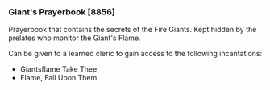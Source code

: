 ### Giant's Prayerbook [8856]

Prayerbook that contains the secrets of the Fire Giants. Kept hidden by the prelates who monitor the Giant's Flame.

Can be given to a learned cleric to gain access to the following incantations:

- Giantsflame Take Thee
- Flame, Fall Upon Them